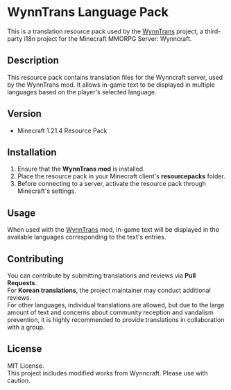 # WynnTrans Language Pack

This is a translation resource pack used by the [WynnTrans](https://github.com/Hexagreen/WynnTrans) project, a third-party i18n project for the Minecraft MMORPG Server: Wynncraft.

## Description

This resource pack contains translation files for the Wynncraft server, used by the WynnTrans mod. It allows in-game text to be displayed in multiple languages based on the player's selected language.

## Version

- Minecraft 1.21.4 Resource Pack

## Installation

1. Ensure that the **WynnTrans mod** is installed.
2. Place the resource pack in your Minecraft client's **resourcepacks** folder.
3. Before connecting to a server, activate the resource pack through Minecraft's settings.

## Usage

When used with the [WynnTrans](https://github.com/Hexagreen/WynnTrans) mod, in-game text will be displayed in the available languages corresponding to the text's entries.

## Contributing

You can contribute by submitting translations and reviews via **Pull Requests**.  
For **Korean translations**, the project maintainer may conduct additional reviews.  
For other languages, individual translations are allowed, but due to the large amount of text and concerns about community reception and vandalism prevention, it is highly recommended to provide translations in collaboration with a group.

## License

MIT License.  
This project includes modified works from Wynncraft. Please use with caution.
